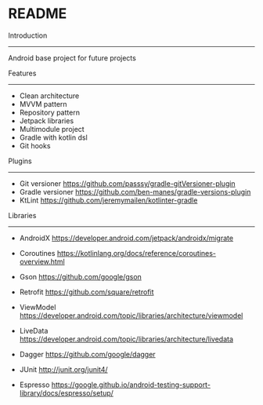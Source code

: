 # README #

Introduction
******************
Android base project for future projects


Features
******************
- Clean architecture
- MVVM pattern
- Repository pattern
- Jetpack libraries
- Multimodule project
- Gradle with kotlin dsl
- Git hooks

Plugins
********************
- Git versioner https://github.com/passsy/gradle-gitVersioner-plugin
- Gradle versioner https://github.com/ben-manes/gradle-versions-plugin
- KtLint https://github.com/jeremymailen/kotlinter-gradle

Libraries
********************
- AndroidX https://developer.android.com/jetpack/androidx/migrate
- Coroutines https://kotlinlang.org/docs/reference/coroutines-overview.html
- Gson https://github.com/google/gson
- Retrofit https://github.com/square/retrofit
- ViewModel https://developer.android.com/topic/libraries/architecture/viewmodel
- LiveData https://developer.android.com/topic/libraries/architecture/livedata
- Dagger https://github.com/google/dagger

- JUnit http://junit.org/junit4/
- Espresso https://google.github.io/android-testing-support-library/docs/espresso/setup/
